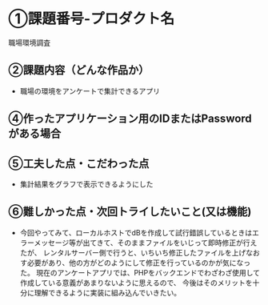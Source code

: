 # ①課題番号-プロダクト名

職場環境調査

## ②課題内容（どんな作品か）

- 職場の環境をアンケートで集計できるアプリ

## ④作ったアプリケーション用のIDまたはPasswordがある場合

## ⑤工夫した点・こだわった点

- 集計結果をグラフで表示できるようにした

## ⑥難しかった点・次回トライしたいこと(又は機能)

- 今回やってみて、ローカルホストでdBを作成して試行錯誤しているときはエラーメッセージ等が出てきて、そのままファイルをいじって即時修正が行えたが、
  レンタルサーバー側で行うと、いちいち修正したファイルを上げなおす必要があり、他の方がどのようにして修正を行っているのかが気になった。
  現在のアンケートアプリでは、PHPをバックエンドでわざわざ使用して作成している意義があまりないように思えるので、
  今後はそのメリットを十分に理解できるように実装に組み込んでいきたい。
